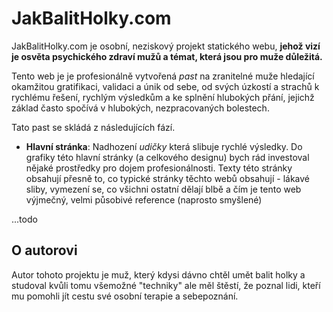 # JakBalitHolky.com

JakBalitHolky.com je osobní, neziskový projekt statického webu, **jehož vizí je osvěta psychického zdraví mužů a témat, která jsou pro muže důležitá.**

Tento web je je profesionálně vytvořená *past* na zranitelné muže hledající okamžitou gratifikaci, validaci a únik od sebe, od svých úzkostí a strachů k rychlému řešení, rychlým výsledkům a ke splnění hlubokých přání, jejichž základ často spočívá v hlubokých, nezpracovaných bolestech. 

Tato past se skládá z následujících fází.

- **Hlavní stránka**: Nadhození *udičky* která slibuje rychlé výsledky. Do grafiky této hlavní stránky (a celkového designu) bych rád investoval nějaké prostředky pro dojem profesionálnosti. Texty této stránky obsahují přesně to, co typické stránky těchto webů obsahují - lákavé sliby, vymezení se, co všichni ostatní dělají blbě a čím je tento web výjmečný, velmi působivé reference (naprosto smyšlené)

...todo

## O autorovi

Autor tohoto projektu je muž, který kdysi dávno chtěl umět balit holky a studoval kvůli tomu všemožné "techniky" ale měl štěstí, že poznal lidi, kteří mu pomohli jít cestu své osobní terapie a sebepoznání.